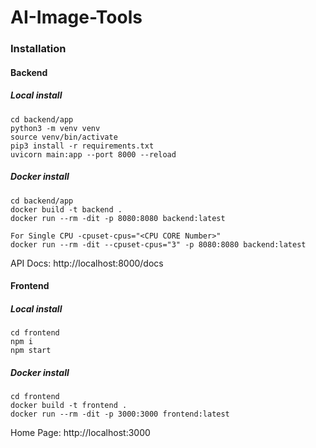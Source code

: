 # AI-Image-Tools

### Installation

#### Backend

##### Local install

```
cd backend/app
python3 -m venv venv
source venv/bin/activate
pip3 install -r requirements.txt
uvicorn main:app --port 8000 --reload
```

##### Docker install

```
cd backend/app
docker build -t backend .
docker run --rm -dit -p 8080:8080 backend:latest 

For Single CPU -cpuset-cpus="<CPU CORE Number>"
docker run --rm -dit --cpuset-cpus="3" -p 8080:8080 backend:latest 

```

API Docs:  http://localhost:8000/docs

#### Frontend

##### Local install

```
cd frontend
npm i
npm start
```

##### Docker install

```
cd frontend
docker build -t frontend .
docker run --rm -dit -p 3000:3000 frontend:latest 
```
Home Page:  http://localhost:3000